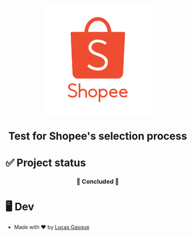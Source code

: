 <p align="center"> <img src="./imgs/logo.svg" alt="Logo Shopee" width="300px"></p>

<h1 align="center">Test for Shopee's selection process</h1>

# ✅ Project status

<h3 align="center"> 
    🚀 Concluded 🚀
</h3>

# 🖥️ Dev

- Made with ❤️ by [Lucas Gasque](https://www.linkedin.com/in/lucasgasque/)
